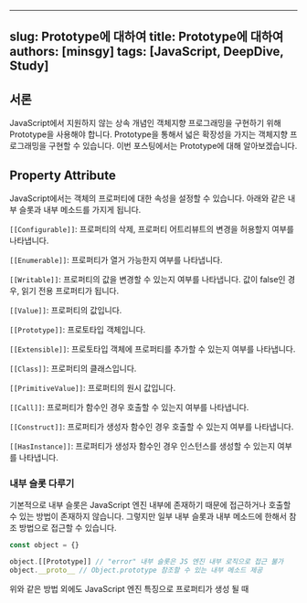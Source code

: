 
---
slug: Prototype에 대하여
title: Prototype에 대하여
authors: [minsgy]
tags: [JavaScript, DeepDive, Study]
---

## 서론

JavaScript에서 지원하지 않는 상속 개념인 객체지향 프로그래밍을 구현하기 위해 Prototype을 사용해야 합니다. Prototype을 통해서 넓은 확장성을 가지는 객체지향 프로그래밍을 구현할 수 있습니다. 이번 포스팅에서는 Prototype에 대해 알아보겠습니다.

## Property Attribute

JavaScript에서는 객체의 프로퍼티에 대한 속성을 설정할 수 있습니다. 
아래와 같은 내부 슬롯과 내부 메소드를 가지게 됩니다.

`[[Configurable]]`: 프로퍼티의 삭제, 프로퍼티 어트리뷰트의 변경을 허용할지 여부를 나타냅니다.

`[[Enumerable]]`: 프로퍼티가 열거 가능한지 여부를 나타냅니다.

`[[Writable]]`: 프로퍼티의 값을 변경할 수 있는지 여부를 나타냅니다. 값이 false인 경우, 읽기 전용 프로퍼티가 됩니다.

`[[Value]]`: 프로퍼티의 값입니다.

`[[Prototype]]`: 프로토타입 객체입니다.

`[[Extensible]]`: 프로토타입 객체에 프로퍼티를 추가할 수 있는지 여부를 나타냅니다.

`[[Class]]`: 프로퍼티의 클래스입니다.

`[[PrimitiveValue]]`: 프로퍼티의 원시 값입니다.

`[[Call]]`: 프로퍼티가 함수인 경우 호출할 수 있는지 여부를 나타냅니다.

`[[Construct]]`: 프로퍼티가 생성자 함수인 경우 호출할 수 있는지 여부를 나타냅니다.

`[[HasInstance]]`: 프로퍼티가 생성자 함수인 경우 인스턴스를 생성할 수 있는지 여부를 나타냅니다.


### 내부 슬롯 다루기

기본적으로 내부 슬롯은 JavaScript 엔진 내부에 존재하기 때문에 접근하거나 호출할 수 있는 방법이 존재하지 않습니다. 그렇지만 일부 내부 슬롯과 내부 메소드에 한해서 참조 방법으로 접근할 수 있습니다.

```js
const object = {}

object.[[Prototype]] // "error" 내부 슬롯은 JS 엔진 내부 로직으로 접근 불가
object.__proto__ // Object.prototype 참조할 수 있는 내부 메소드 제공
```

위와 같은 방법 외에도 JavaScript 엔진 특징으로 프로퍼티가 생성 될 때 